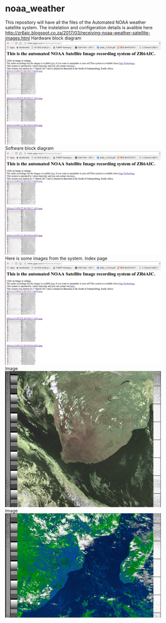 # noaa_weather
This repository will have all the files of the Automated NOAA weather satellite system.
The instelation and configeration details is avalible here http://zr6aic.blogspot.co.za/2017/03/receiving-noaa-weather-satellite-images.html
Hardware block diagram
![Alt text](wxsat_3.png?raw=true "WXSAT Index page")<br>
Software block diagram
![Alt text](wxsat_3.png?raw=true "WXSAT Index page")<br>
Here is some images from the system.
Index page
![Alt text](wxsat_3.png?raw=true "WXSAT Index page")<br>
Image
![Alt text](NOAA19-HVCT-20170317-1552.png?raw=true "Satellite Image of South Africa")<br>
Image
![Alt text](NOAA19-MSA-20170322-1455.png?raw=true "Satellite Image of South Africa")<br>
